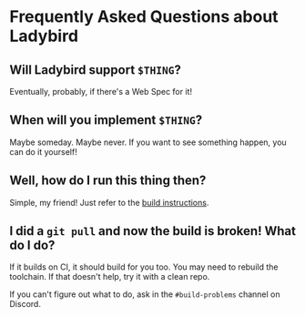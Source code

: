 # Frequently Asked Questions about Ladybird

## Will Ladybird support `$THING`?

Eventually, probably, if there's a Web Spec for it!

## When will you implement `$THING`?

Maybe someday. Maybe never. If you want to see something happen, you can do it yourself!

## Well, how do I run this thing then?

Simple, my friend! Just refer to the [build instructions](BuildInstructionsLadybird.md).

## I did a `git pull` and now the build is broken! What do I do?

If it builds on CI, it should build for you too. You may need to rebuild the toolchain. If that doesn't help, try it with a clean repo.

If you can't figure out what to do, ask in the `#build-problems` channel on Discord.
